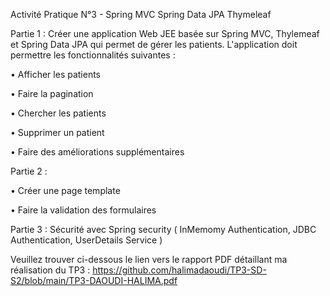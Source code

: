 Activité Pratique N°3 - Spring MVC Spring Data JPA Thymeleaf

Partie 1 : Créer une application Web JEE basée sur Spring MVC, Thylemeaf et Spring Data JPA qui permet de gérer les patients. L'application doit permettre les fonctionnalités suivantes :

• Afficher les patients

• Faire la pagination

• Chercher les patients

• Supprimer un patient

• Faire des améliorations supplémentaires

Partie 2 :

• Créer une page template

• Faire la validation des formulaires

Partie 3 : Sécurité avec Spring security ( InMemomy Authentication, JDBC Authentication, 	UserDetails Service )


Veuillez trouver ci-dessous le lien vers le rapport PDF détaillant ma réalisation du TP3 : https://github.com/halimadaoudi/TP3-SD-S2/blob/main/TP3-DAOUDI-HALIMA.pdf

